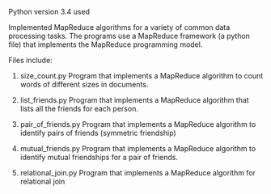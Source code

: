Python version 3.4 used

Implemented MapReduce algorithms for a variety of common data processing tasks. The programs use a MapReduce framework (a python file) that implements the MapReduce programming model.

Files include:

1. size_count.py
Program that implements a MapReduce algorithm to count words of different sizes in documents.

2. list_friends.py
Program that implements a MapReduce algorithm that lists all the friends for each person.

3. pair_of_friends.py
Program that implements a MapReduce algorithm to identify pairs of friends (symmetric friendship)

4. mutual_friends.py
Program that implements a MapReduce algorithm to identify mutual friendships for a pair of friends.

5. relational_join.py
Program that implements a MapReduce algorithm for relational join
